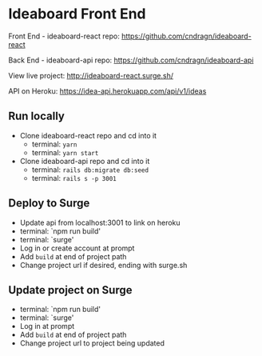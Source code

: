 # Ideaboard Front End

Front End - ideaboard-react repo: https://github.com/cndragn/ideaboard-react

Back End - ideaboard-api repo: https://github.com/cndragn/ideaboard-api

View live project: http://ideaboard-react.surge.sh/

API on Heroku: https://idea-api.herokuapp.com/api/v1/ideas

## Run locally
* Clone ideaboard-react repo and cd into it
    * terminal: `yarn`
    * terminal: `yarn start`
* Clone ideaboard-api repo and cd into it
    * terminal: `rails db:migrate db:seed`
    * terminal: `rails s -p 3001`

## Deploy to Surge
* Update api from localhost:3001 to link on heroku
* terminal: `npm run build'
* terminal: `surge'
* Log in or create account at prompt
* Add `build` at end of project path
* Change project url if desired, ending with surge.sh

## Update project on Surge
* terminal: `npm run build'
* terminal: `surge'
* Log in at prompt
* Add `build` at end of project path
* Change project url to project being updated
